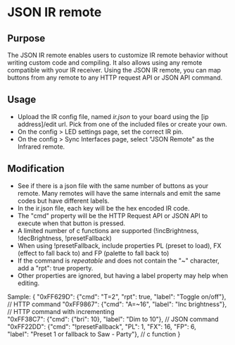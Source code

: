 # JSON IR remote

## Purpose 

The JSON IR remote enables users to customize IR remote behavior without writing custom code and compiling. 
It also allows using any remote compatible with your IR receiver. Using the JSON IR remote, you can
map buttons from any remote to any HTTP request API or JSON API command.  

## Usage

* Upload the IR config file, named _ir.json_ to your board using the [ip address]/edit url. Pick from one of the included files or create your own.
* On the config > LED settings page, set the correct IR pin.
* On the config > Sync Interfaces page, select "JSON Remote" as the Infrared remote.

## Modification

* See if there is a json file with the same number of buttons as your remote. Many remotes will have the same internals and emit the same codes but have different labels.
* In the ir.json file, each key will be the hex encoded IR code.
* The "cmd" property will be the HTTP Request API or JSON API to execute when that button is pressed.
* A limited number of c functions are supported (!incBrightness, !decBrightness, !presetFallback)
* When using !presetFallback, include properties PL (preset to load), FX (effect to fall back to) and FP (palette to fall back to)
* If the command is _repeatable_ and does not contain the "~" character, add a "rpt": true property.
* Other properties are ignored, but having a label property may help when editing.


Sample:
{
  "0xFF629D": {"cmd": "T=2", "rpt": true, "label": "Toggle on/off"},  // HTTP command
  "0xFF9867": {"cmd": "A=~16", "label": "Inc brightness"},            // HTTP command with incrementing          
  "0xFF38C7": {"cmd": {"bri": 10}, "label": "Dim to 10"},             // JSON command 
  "0xFF22DD": {"cmd": "!presetFallback", "PL": 1, "FX": 16, "FP": 6,  
               "label": "Preset 1 or fallback to Saw - Party"},       // c function
}
